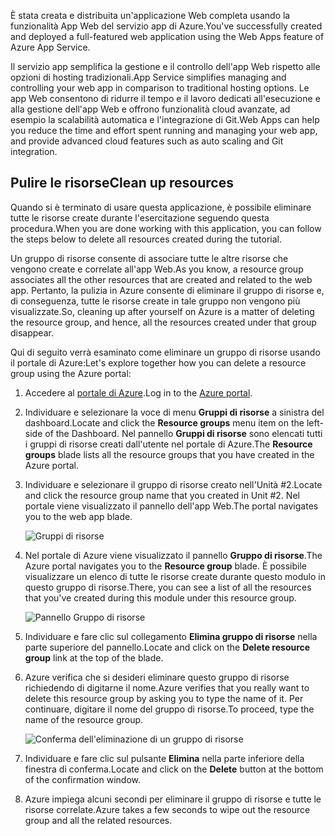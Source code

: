 <span data-ttu-id="a10aa-101">È stata creata e distribuita un'applicazione Web completa usando la funzionalità App Web del servizio app di Azure.</span><span class="sxs-lookup"><span data-stu-id="a10aa-101">You've successfully created and deployed a full-featured web application using the Web Apps feature of Azure App Service.</span></span>

<span data-ttu-id="a10aa-102">Il servizio app semplifica la gestione e il controllo dell'app Web rispetto alle opzioni di hosting tradizionali.</span><span class="sxs-lookup"><span data-stu-id="a10aa-102">App Service simplifies managing and controlling your web app in comparison to traditional hosting options.</span></span> <span data-ttu-id="a10aa-103">Le app Web consentono di ridurre il tempo e il lavoro dedicati all'esecuzione e alla gestione dell'app Web e offrono funzionalità cloud avanzate, ad esempio la scalabilità automatica e l'integrazione di Git.</span><span class="sxs-lookup"><span data-stu-id="a10aa-103">Web Apps can help you reduce the time and effort spent running and managing your web app, and provide advanced cloud features such as auto scaling and Git integration.</span></span>

## <a name="clean-up-resources"></a><span data-ttu-id="a10aa-104">Pulire le risorse</span><span class="sxs-lookup"><span data-stu-id="a10aa-104">Clean up resources</span></span>

<span data-ttu-id="a10aa-105">Quando si è terminato di usare questa applicazione, è possibile eliminare tutte le risorse create durante l'esercitazione seguendo questa procedura.</span><span class="sxs-lookup"><span data-stu-id="a10aa-105">When you are done working with this application, you can follow the steps below to delete all resources created during the tutorial.</span></span>

<span data-ttu-id="a10aa-106">Un gruppo di risorse consente di associare tutte le altre risorse che vengono create e correlate all'app Web.</span><span class="sxs-lookup"><span data-stu-id="a10aa-106">As you know, a resource group associates all the other resources that are created and related to the web app.</span></span> <span data-ttu-id="a10aa-107">Pertanto, la pulizia in Azure consente di eliminare il gruppo di risorse e, di conseguenza, tutte le risorse create in tale gruppo non vengono più visualizzate.</span><span class="sxs-lookup"><span data-stu-id="a10aa-107">So, cleaning up after yourself on Azure is a matter of deleting the resource group, and hence, all the resources created under that group disappear.</span></span>

<span data-ttu-id="a10aa-108">Qui di seguito verrà esaminato come eliminare un gruppo di risorse usando il portale di Azure:</span><span class="sxs-lookup"><span data-stu-id="a10aa-108">Let's explore together how you can delete a resource group using the Azure portal:</span></span>

1. <span data-ttu-id="a10aa-109">Accedere al [portale di Azure](https://portal.azure.com).</span><span class="sxs-lookup"><span data-stu-id="a10aa-109">Log in to the [Azure portal](https://portal.azure.com).</span></span>

1. <span data-ttu-id="a10aa-110">Individuare e selezionare la voce di menu **Gruppi di risorse** a sinistra del dashboard.</span><span class="sxs-lookup"><span data-stu-id="a10aa-110">Locate and click the **Resource groups** menu item on the left-side of the Dashboard.</span></span> <span data-ttu-id="a10aa-111">Nel pannello **Gruppi di risorse** sono elencati tutti i gruppi di risorse creati dall'utente nel portale di Azure.</span><span class="sxs-lookup"><span data-stu-id="a10aa-111">The **Resource groups** blade lists all the resource groups that you have created in the Azure portal.</span></span>

1. <span data-ttu-id="a10aa-112">Individuare e selezionare il gruppo di risorse creato nell'Unità #2.</span><span class="sxs-lookup"><span data-stu-id="a10aa-112">Locate and click the resource group name that you created in Unit #2.</span></span> <span data-ttu-id="a10aa-113">Nel portale viene visualizzato il pannello dell'app Web.</span><span class="sxs-lookup"><span data-stu-id="a10aa-113">The portal navigates you to the web app blade.</span></span>

    ![Gruppi di risorse](../media-draft/8-resource-groups.png)

1. <span data-ttu-id="a10aa-115">Nel portale di Azure viene visualizzato il pannello **Gruppo di risorse**.</span><span class="sxs-lookup"><span data-stu-id="a10aa-115">The Azure portal navigates you to the **Resource group** blade.</span></span> <span data-ttu-id="a10aa-116">È possibile visualizzare un elenco di tutte le risorse create durante questo modulo in questo gruppo di risorse.</span><span class="sxs-lookup"><span data-stu-id="a10aa-116">There, you can see a list of all the resources that you've created during this module under this resource group.</span></span>

    ![Pannello Gruppo di risorse](../media-draft/8-resource-group-blade.png)

1. <span data-ttu-id="a10aa-118">Individuare e fare clic sul collegamento **Elimina gruppo di risorse** nella parte superiore del pannello.</span><span class="sxs-lookup"><span data-stu-id="a10aa-118">Locate and click on the **Delete resource group** link at the top of the blade.</span></span>

1. <span data-ttu-id="a10aa-119">Azure verifica che si desideri eliminare questo gruppo di risorse richiedendo di digitarne il nome.</span><span class="sxs-lookup"><span data-stu-id="a10aa-119">Azure verifies that you really want to delete this resource group by asking you to type the name of it.</span></span> <span data-ttu-id="a10aa-120">Per continuare, digitare il nome del gruppo di risorse.</span><span class="sxs-lookup"><span data-stu-id="a10aa-120">To proceed, type the name of the resource group.</span></span>

    ![Conferma dell'eliminazione di un gruppo di risorse](../media-draft/8-resource-group-delete.png)

1. <span data-ttu-id="a10aa-122">Individuare e fare clic sul pulsante **Elimina** nella parte inferiore della finestra di conferma.</span><span class="sxs-lookup"><span data-stu-id="a10aa-122">Locate and click on the **Delete** button at the bottom of the confirmation window.</span></span>

1. <span data-ttu-id="a10aa-123">Azure impiega alcuni secondi per eliminare il gruppo di risorse e tutte le risorse correlate.</span><span class="sxs-lookup"><span data-stu-id="a10aa-123">Azure takes a few seconds to wipe out the resource group and all the related resources.</span></span>
